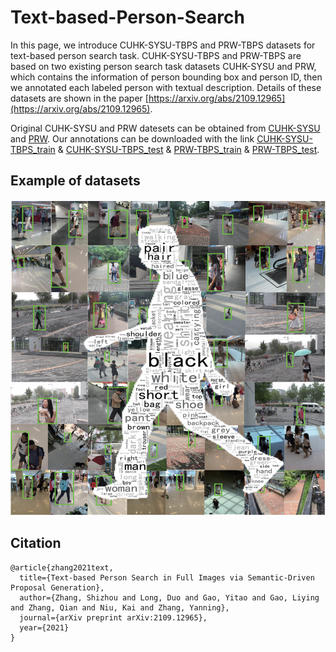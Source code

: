 # Text-based-Person-Search

In this page, we introduce CUHK-SYSU-TBPS and PRW-TBPS datasets for text-based person search task. CUHK-SYSU-TBPS and PRW-TBPS are based on two existing person search task datasets CUHK-SYSU and PRW, which contains the information of person bounding box and person ID, then we annotated each labeled person with textual description. Details of these datasets are shown in the paper [https://arxiv.org/abs/2109.12965](https://arxiv.org/abs/2109.12965).

Original CUHK-SYSU and PRW datesets can be obtained from [CUHK-SYSU](https://github.com/ShuangLI59/person_search) and [PRW](http://www.liangzheng.com.cn/Project/project_prw.html). Our annotations can be downloaded with the link [CUHK-SYSU-TBPS_train](https://drive.google.com/file/d/1asgZ2DGtgN_7tl2SSjF8NySPXRwKQfjA/view?usp=sharing) & [CUHK-SYSU-TBPS_test](https://drive.google.com/file/d/17NwIcHqmp0HhY7FmN0ciUYPvqDT6hLrP/view?usp=sharing) & [PRW-TBPS_train](https://drive.google.com/file/d/1Oh3nOWQfG4UkAJsILNeW3uZV1Mggwip7/view?usp=sharing) & [PRW-TBPS_test](https://drive.google.com/file/d/1iyxa_BqXFsNSxTbHpczdypB0shNKp86c/view?usp=sharing).

## Example of datasets
![Example of datasets](/sample.png)

## Citation

```
@article{zhang2021text,
  title={Text-based Person Search in Full Images via Semantic-Driven Proposal Generation},
  author={Zhang, Shizhou and Long, Duo and Gao, Yitao and Gao, Liying and Zhang, Qian and Niu, Kai and Zhang, Yanning},
  journal={arXiv preprint arXiv:2109.12965},
  year={2021}
}
```
